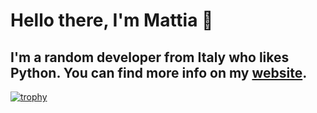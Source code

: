 # Hello there, I'm Mattia 👋
I'm a random developer from Italy who likes Python. You can find more info on my <a href="https://etimology.github.io/website/">website</a>.
-
[![trophy](https://github-profile-trophy.vercel.app/?username=ryo-ma&theme=onedark)](https://github.com/ryo-ma/github-profile-trophy)
